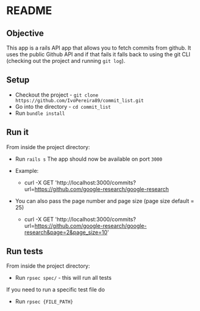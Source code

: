 # README

## Objective
This app is a rails API app that allows you to fetch commits from github. 
It uses the public Github API and if that fails it falls back to using the git CLI (checking out the project and running `git log`). 

## Setup
* Checkout the project - `git clone https://github.com/IvoPereira89/commit_list.git`
* Go into the directory - `cd commit_list`
* Run `bundle install`


## Run it
From inside the project directory: 

* Run `rails s`
The app should now be available on port `3000`

* Example: 
  * curl -X GET 'http://localhost:3000/commits?url=https://github.com/google-research/google-research

* You can also pass the page number and page size (page size default = 25)
  * curl -X GET 'http://localhost:3000/commits?url=https://github.com/google-research/google-research&page=2&page_size=10'

## Run tests

From inside the project directory: 
* Run `rpsec spec/` - this will run all tests

If you need to run a specific test file do 
* Run `rpsec {FILE_PATH}`
